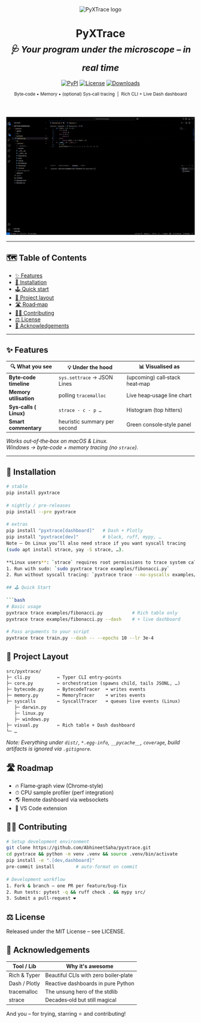 <div align="center">

<!-- Title block -->
<img src="https://raw.githubusercontent.com/AbhineetSaha/pyxtrace/main/docs/logo.svg" alt="PyXTrace logo" width="340"/>

<h1>PyXTrace<br/>
<sub><em>🩺 Your program under the microscope – in real&nbsp;time</em></sub>
</h1>

<!-- Shields.io badges -->
<p>
  <a href="https://pypi.org/project/pyxtrace/"><img src="https://img.shields.io/pypi/v/pyxtrace?style=for-the-badge&logo=python" alt="PyPI"></a>
  <a href="https://github.com/AbhineetSaha/pyxtrace/blob/main/LICENSE"><img src="https://img.shields.io/github/license/AbhineetSaha/pyxtrace?style=for-the-badge" alt="License"></a>
  <a href="https://pepy.tech/projects/pyxtrace"><img src="https://img.shields.io/pypi/download/pyxtrace?style=downloads&logo=PYPI" alt="Downloads"></a>


<sup>Byte‑code • Memory • (optional) Sys‑call tracing &nbsp;|&nbsp; Rich CLI + Live Dash dashboard</sup>

<br/><br/>
<a href="#-quick-start"><img src="./Demo.gif" alt="demo" width="760"></a>
</div>

---

## 🗺️ Table of Contents
- [✨ Features](#-features)
- [🚀 Installation](#-installation)
- [🕹️ Quick start](#-quick-start)
- [📂 Project layout](#-project-layout)
- [🛣️ Road‑map](#️-road-map)
- [👩‍💻 Contributing](#-contributing)
- [⚖️ License](#️-license)
- [🙏 Acknowledgements](#-acknowledgements)

---

## ✨ Features

| 🔍 What you see          | 💡 Under the hood                  | 📊 Visualised as               |
|--------------------------|-----------------------------------|--------------------------------|
| **Byte‑code timeline**   | `sys.settrace` → JSON Lines       | (upcoming) call‑stack heat‑map |
| **Memory utilisation**   | polling `tracemalloc`             | Live heap‑usage line chart     |
| **Sys‑calls ( Linux)**    | `strace - c - p …`                  | Histogram (top hitters)        |
| **Smart commentary**     | heuristic summary per second      | Green console‑style panel      |

*Works out‑of‑the‑box on macOS & Linux.  
Windows → byte‑code + memory tracing (no `strace`).*

---

## 🚀 Installation

```bash
# stable
pip install pyxtrace

# nightly / pre‑releases
pip install --pre pyxtrace

# extras
pip install "pyxtrace[dashboard]"   # Dash + Plotly
pip install "pyxtrace[dev]"         # black, ruff, mypy, …
Note – On Linux you’ll also need strace if you want syscall tracing
(sudo apt install strace, yay -S strace, …).

**Linux users**: `strace` requires root permissions to trace system calls. You have two options:
1. Run with sudo: `sudo pyxtrace trace examples/fibonacci.py`
2. Run without syscall tracing: `pyxtrace trace --no-syscalls examples/fibonacci.py`

## 🕹️ Quick Start

```bash
# Basic usage
pyxtrace trace examples/fibonacci.py           # Rich table only
pyxtrace trace examples/fibonacci.py --dash    # + live dashboard

# Pass arguments to your script
pyxtrace trace train.py --dash -- --epochs 10 --lr 3e-4
```

## 📂 Project Layout

```
src/pyxtrace/
├─ cli.py          ← Typer CLI entry‑points
├─ core.py         ← orchestration (spawns child, tails JSONL, …)
├─ bytecode.py     ← BytecodeTracer  ➜ writes events
├─ memory.py       ← MemoryTracer    ➜ writes events
├─ syscalls        ← SyscallTracer   ➜ queues live events (Linux)
   ├─ darwin.py
   ├─ linux.py
   ├─ windows.py
├─ visual.py       ← Rich table + Dash dashboard
└─ …
```

*Note: Everything under `dist/`, `*.egg-info`, `__pycache__`, `coverage`, build artifacts is ignored via `.gitignore`.*

## 🛣️ Roadmap

- 🔥 Flame‑graph view (Chrome‑style)
- ⏱ CPU sample profiler (perf integration)
- 🌎 Remote dashboard via websockets
- 🧩 VS Code extension

## 👩‍💻 Contributing

```bash
# Setup development environment
git clone https://github.com/AbhineetSaha/pyxtrace.git
cd pyxtrace && python -m venv .venv && source .venv/bin/activate
pip install -e ".[dev,dashboard]"
pre-commit install        # auto-format on commit

# Development workflow
1. Fork & branch – one PR per feature/bug-fix
2. Run tests: pytest -q && ruff check . && mypy src/
3. Submit a pull-request ❤️
```

## ⚖️ License

Released under the MIT License – see LICENSE.

## 🙏 Acknowledgements

| Tool / Lib | Why it's awesome |
|------------|------------------|
| Rich & Typer | Beautiful CLIs with zero boiler‑plate |
| Dash / Plotly | Reactive dashboards in pure Python |
| tracemalloc | The unsung hero of the stdlib |
| strace | Decades‑old but still magical |

And you – for trying, starring ⭐ and contributing!
